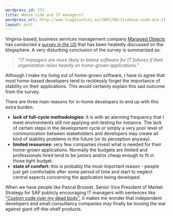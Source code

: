 ```yaml
--- 
wordpress_id: 373
title: Whose side are IT managers?
wordpress_url: http://www.tiagoluchini.eu/2007/08/11/whose-side-are-it-managers/
layout: post
---
```

Virginia-based, business services management company <a href="http://www.managedobjects.com/" target="_blank">Managed Objects</a> has conducted a <a href="http://ztrek.blogspot.com/2007/06/blame-software-for-it-failures.html" target="_blank">survey in the US</a> that has been heatedly discussed on the blogsphere. A very disturbing conclusion of the survey is summarized as:
<blockquote><em>"IT managers are more likely to blame software for IT failures if their organization relies heavily on home-grown applications." </em></blockquote>
Although I make my living out of home-grown software, I have to agree that most home-based developers tend to recklessly forget the importance of stability on their applications. This would certainly explain this sad outcome from the survey.

There are three main reasons for in-home developers to end up with this extra burden:
<ul>
	<li><strong>lack of full-cycle methodologies:</strong> it is with an alarming frequency that I meet environments still not applying unit-testing for instance. The lack of certain steps in the development cycle or simply a very poor level of communication between stakeholders and developers may create all kind of stability problems in the future (or its perception anyway).</li>
	<li><strong>limited resources: </strong>very few companies invest what is needed for their home-grown applications. Normally the budgets are limited and professionals hired tend to be juniors and/or cheap enough to fit in those tight budget.</li>
	<li><strong>state of comfort: </strong>this is probably the most important reason - people just get comfortable after some period of time and start to neglect central aspects concerning the application being developed.</li>
</ul>
When we have people like Pascal Brosset, Senior Vice President of Market Strategy for SAP publicly encouraging IT managers with sentences like <a href="http://blogs.zdnet.com/projectfailures/?p=105" target="_blank">"Custom code over my dead body"</a>, it makes me wonder that independent developers and small consultancy companies may finally be loosing the war against giant off-the-shelf products.
